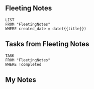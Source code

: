 
## Fleeting Notes
```dataview
LIST
FROM "FleetingNotes"
WHERE created_date = date({{title}}) 
```

## Tasks from Fleeting Notes
```dataview
TASK
FROM "FleetingNotes"
WHERE !completed
```

## My Notes
